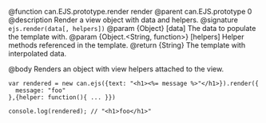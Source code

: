 @function can.EJS.prototype.render render
@parent can.EJS.prototype 0
@description Render a view object with data and helpers.
@signature `ejs.render(data[, helpers])`
@param {Object} [data] The data to populate the template with.
@param {Object.<String, function>} [helpers] Helper methods referenced in the template.
@return {String} The template with interpolated data.

@body
Renders an object with view helpers attached to the view.

    var rendered = new can.ejs({text: "<h1><%= message %>"</h1>}).render({
      message: "foo"
    },{helper: function(){ ... }})

    console.log(rendered); // "<h1>foo</h1>"